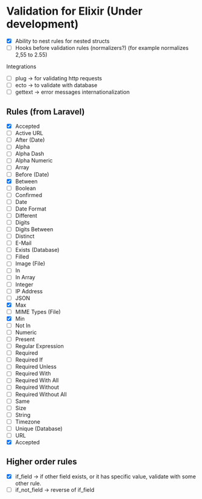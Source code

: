 # Validation for Elixir (Under development)

- [x] Ability to nest rules for nested structs
- [ ] Hooks before validation rules (normalizers?) (for example normalizes 2,55 to 2.55)

Integrations

- [ ] plug -> for validating http requests
- [ ] ecto -> to validate with database
- [ ] gettext -> error messages internationalization
 
## Rules (from Laravel)

- [x] Accepted
- [ ] Active URL
- [ ] After (Date)
- [ ] Alpha
- [ ] Alpha Dash
- [ ] Alpha Numeric
- [ ] Array
- [ ] Before (Date)
- [x] Between
- [ ] Boolean
- [ ] Confirmed
- [ ] Date
- [ ] Date Format
- [ ] Different
- [ ] Digits
- [ ] Digits Between
- [ ] Distinct
- [ ] E-Mail
- [ ] Exists (Database)
- [ ] Filled
- [ ] Image (File)
- [ ] In
- [ ] In Array
- [ ] Integer
- [ ] IP Address
- [ ] JSON
- [x] Max
- [ ] MIME Types (File)
- [x] Min
- [ ] Not In
- [ ] Numeric
- [ ] Present
- [ ] Regular Expression
- [ ] Required
- [ ] Required If
- [ ] Required Unless
- [ ] Required With
- [ ] Required With All
- [ ] Required Without
- [ ] Required Without All
- [ ] Same
- [ ] Size
- [ ] String
- [ ] Timezone
- [ ] Unique (Database)
- [ ] URL
- [x] Accepted

## Higher order rules

- [x] if_field -> if other field exists, or it has specific value, validate with some other rule.
- [ ] if_not_field -> reverse of if_field
